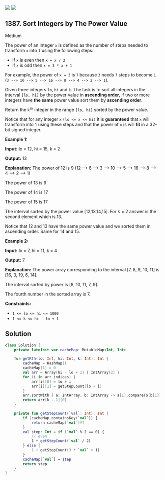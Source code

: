 [![](https://img.shields.io/github/stars/javadev/LeetCode-in-Kotlin?label=Stars&style=flat-square)](https://github.com/javadev/LeetCode-in-Kotlin)
[![](https://img.shields.io/github/forks/javadev/LeetCode-in-Kotlin?label=Fork%20me%20on%20GitHub%20&style=flat-square)](https://github.com/javadev/LeetCode-in-Kotlin/fork)

## 1387\. Sort Integers by The Power Value

Medium

The power of an integer `x` is defined as the number of steps needed to transform `x` into `1` using the following steps:

*   if `x` is even then `x = x / 2`
*   if `x` is odd then `x = 3 * x + 1`

For example, the power of `x = 3` is `7` because `3` needs `7` steps to become `1` (`3 --> 10 --> 5 --> 16 --> 8 --> 4 --> 2 --> 1`).

Given three integers `lo`, `hi` and `k`. The task is to sort all integers in the interval `[lo, hi]` by the power value in **ascending order**, if two or more integers have **the same** power value sort them by **ascending order**.

Return the <code>k<sup>th</sup></code> integer in the range `[lo, hi]` sorted by the power value.

Notice that for any integer `x` `(lo <= x <= hi)` it is **guaranteed** that `x` will transform into `1` using these steps and that the power of `x` is will **fit** in a 32-bit signed integer.

**Example 1:**

**Input:** lo = 12, hi = 15, k = 2

**Output:** 13

**Explanation:** The power of 12 is 9 (12 --> 6 --> 3 --> 10 --> 5 --> 16 --> 8 --> 4 --> 2 --> 1)

The power of 13 is 9

The power of 14 is 17

The power of 15 is 17

The interval sorted by the power value [12,13,14,15]. For k = 2 answer is the second element which is 13.

Notice that 12 and 13 have the same power value and we sorted them in ascending order. Same for 14 and 15.

**Example 2:**

**Input:** lo = 7, hi = 11, k = 4

**Output:** 7

**Explanation:** The power array corresponding to the interval [7, 8, 9, 10, 11] is [16, 3, 19, 6, 14].

The interval sorted by power is [8, 10, 11, 7, 9].

The fourth number in the sorted array is 7.

**Constraints:**

*   `1 <= lo <= hi <= 1000`
*   `1 <= k <= hi - lo + 1`

## Solution

```kotlin
class Solution {
    private lateinit var cacheMap: MutableMap<Int, Int>

    fun getKth(lo: Int, hi: Int, k: Int): Int {
        cacheMap = HashMap()
        cacheMap[1] = 0
        val arr = Array(hi - lo + 1) { IntArray(2) }
        for (i in arr.indices) {
            arr[i][0] = lo + i
            arr[i][1] = getStepCount(lo + i)
        }
        arr.sortWith { a: IntArray, b: IntArray -> a[1].compareTo(b[1]) }
        return arr[k - 1][0]
    }

    private fun getStepCount(`val`: Int): Int {
        if (cacheMap.containsKey(`val`)) {
            return cacheMap[`val`]!!
        }
        val step: Int = if (`val` % 2 == 0) {
            // even
            1 + getStepCount(`val` / 2)
        } else {
            1 + getStepCount(3 * `val` + 1)
        }
        cacheMap[`val`] = step
        return step
    }
}
```